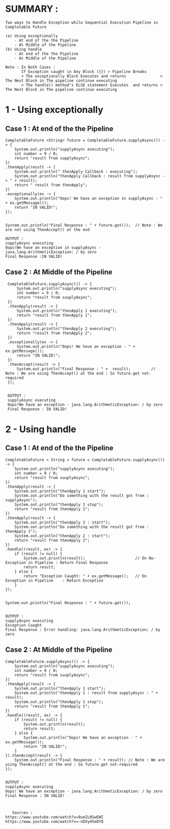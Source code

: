     
# SUMMARY : 
	 
	Two ways to Handle Exception while Sequential Execution Pipeline in Completable Future

	(a) Using exceptionally
	    - At end of the the Pipeline
	    - At Middle of the Pipeline
	(b) Using handle
	    - At end of the the Pipeline 
	    - At Middle of the Pipeline

	Note : In Both Cases : 
	       If Exception caught in Any Block ({}) > Pipeline Breaks  
	       > The exceptionally Block Executes and returns               > The Next Block in The pipeline continue executing
	       > The handle() method's ELSE statement Executes  and returns > The Next Block in The pipeline continue executing
	 
	 
# 1 -  Using exceptionally

  ## Case 1 : At end of the the Pipeline
  
	CompletableFuture <String> future = CompletableFuture.supplyAsync(() -> {
	    System.out.println("supplyAsync executing");
	    int number = 9 / 0;
	    return "result from supplyAsync";
	})
	.thenApply(result -> {
	    System.out.println(" thenApply Callback : executing");
	    System.out.println("thenApply Callback : result from supplyAsync -> " + result);
	    return " result from thenApply";
	})
	.exceptionally(ex -> {
	    System.out.println("Oops! We have an exception in supplyAsync - " + ex.getMessage());
	    return "IN VALID!";
	});


	System.out.println("Final Response : " + future.get());  // Note : We are not using ThenAccept() at the end 

	OUTPUT : 
	supplyAsync executing
	Oops!We have an exception in supplyAsync - java.lang.ArithmeticException: / by zero
	Final Response :IN VALID!
	
## Case 2 : At Middle of the Pipeline

     CompletableFuture.supplyAsync(() -> {
         System.out.println("supplyAsync executing");
         int number = 9 / 0;
         return "result from suuplyAsync";
     })
     .thenApply(result -> {
         System.out.println("thenApply 1 executing");
         return "result from thenApply 1";
     })
     .thenApply(result -> {
         System.out.println("thenApply 2 executing");
         return "result from thenApply 2";
     })
     .exceptionally(ex -> {
         System.out.println("Oops! We have an exception - " + ex.getMessage());
         return "IN VALID!";
     })
     .thenAccept(result -> {
         System.out.println("Final Response : " +  result);         // Note : We are using ThenAccept() at the end : So future.get not-required
     });
     
     
     OUTPUT : 
     supplyAsync executing
     Oops!We have an exception - java.lang.ArithmeticException: / by zero
     Final Response : IN VALID!
	
      

# 2 - Using handle 

  ## Case 1 : At end of the the Pipeline
  
    CompletableFuture < String > future = CompletableFuture.supplyAsync(() -> {
        System.out.println("supplyAsync executing");
        int number = 9 / 0;
        return "result from suuplyAsync";
    })
    .thenApply(result -> {
        System.out.println("thenApply 1 start");
        System.out.println("Do something with the result got from : supplyAsync");
        System.out.println("thenApply 1 stop");
        return "result from thenApply 1";
    })
    .thenApply(result -> {
        System.out.println("thenApply 2 : start");
        System.out.println("Do something with the result got from : thenApply 1");
        System.out.println("thenApply 2 : start");
        return "result from thenApply 2";
    })
    .handle((result, ex) -> {
        if (result != null) {
            System.out.println(result);                      // On No-Exception in Pipeline : Return Final Response
            return result;
        } else {
            return "Exception Caught: " + ex.getMessage();   // On Exception in Pipeline    : Return Exception   
        }
    });
    
    
    System.out.println("Final Response : " + future.get());  
    
    
    OUTPUT : 
    supplyAsync executing
    Exception Caught
    Final Response : Error handling: java.lang.ArithmeticException: / by zero

	  

## Case 2 : At Middle of the Pipeline

    CompletableFuture.supplyAsync(() -> {
        System.out.println("supplyAsync executing");
        int number = 9 / 0;
        return "result from suuplyAsync";
    })
    .thenApply(result -> {
        System.out.println("thenApply 1 start");
        System.out.println("thenApply 1 : result from supplyAsync : " + result);
        System.out.println("thenApply 1 stop");
        return "result from thenApply 1";
    })
    .handle((result, ex) -> {
        if (result != null) {
            System.out.println(result);
            return result;
        } else {
            System.out.println("Oops! We have an exception - " + ex.getMessage());
            return "IN VALID!";
        }
    }).thenAccept(result -> {
        System.out.println("Final Response : " + result); // Note : We are using ThenAccept() at the end : So future.get not-required
    });
    
    
    OUTPUT : 
    supplyAsync executing
    Oops! We have an exception - java.lang.ArithmeticException: / by zero
    Final Response : IN VALID!


# 
       Sources : 
	https://www.youtube.com/watch?v=9ueIL0SwEWI
	https://www.youtube.com/watch?v=-nDVy45eOYQ


